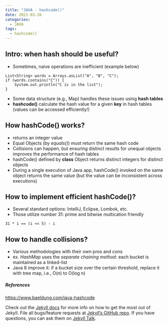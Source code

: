 ```yaml
---
title: "JAVA - hashcode()"
date: 2021-03-26
categories:
  - JAVA
tags:
  - hashcode()
---
```


## Intro: when hash should be useful?
- Sometimes, naive operations are inefficient (example below)
```
List<String> words = Arrays.asList("A", "B", "C");
if (words.contains("C")) {
    System.out.println("C is in the list");
}
```
- Some data structure (e.g., Map) handles these issues using **hash tables**
- **hashcode()** calculate the hash value for a given **key** in hash tables (values can be accessed efficiently!)

## How hashCode() works?
- returns an integer value
- Equal Objects (by *equals()*) must return the same hash code
- Collisions can happen, but ensuring distinct results for unequal objects improves the performance of hash tables
- hashCode() defined by **class** Object returns distinct integers for distinct objects
- During a single execution of Java app, hashCode() invoked on the same object returns the same value (but the value can be inconsistent across executions)

## How to implement efficient hashCode()?
- Several standard options: IntelliJ, Eclipse, Lombok, etc.
- Those utilize number 31: prime and bitwise multication friendly
```
31 * i == (i << 5) - i
```

## How to handle collisions?
- Various methodologies with their own pros and cons
- ex. *HashMap* uses the *separate chaining method*: each bucket is maintained as a linked-list
- Java 8 improve it: if a bucket size over the certain threshold, replace it with tree map, i.e., O(n) to O(log n)


##### References
https://www.baeldung.com/java-hashcode

Check out the [Jekyll docs][jekyll-docs] for more info on how to get the most out of Jekyll. File all bugs/feature requests at [Jekyll’s GitHub repo][jekyll-gh]. If you have questions, you can ask them on [Jekyll Talk][jekyll-talk].

[jekyll-docs]: https://jekyllrb.com/docs/home
[jekyll-gh]:   https://github.com/jekyll/jekyll
[jekyll-talk]: https://talk.jekyllrb.com/
